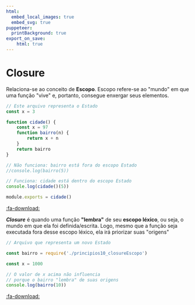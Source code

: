 ```yaml
---
html:
  embed_local_images: true
  embed_svg: true
puppeteer: 
  printBackground: true
export_on_save:
    html: true
---
```

<!-- 23 -->

# Closure

Relaciona-se ao conceito de **Escopo**. Escopo refere-se ao "mundo" em que uma função "vive" e, portanto, consegue enxergar seus elementos.

```js {.line-numbers}
// Este arquivo representa o Estado
const x = 3

function cidade() {
    const x = 97
    function bairro(n) {
        return x + n
    }
    return bairro
}

// Não funciona: bairro está fora do escopo Estado
//console.log(bairro(5))

// Funciona: cidade está dentro do escopo Estado
console.log(cidade()(5))

module.exports = cidade()
```
[:fa-download:](../codigos/principios10_closureEscopo.js)

**_Closure_** é quando uma função **"lembra"** de seu **escopo léxico**, ou seja, o mundo em que ela foi definida/escrita. Logo, mesmo que a função seja executada fora desse escopo léxico, ela irá priorizar suas "origens"

```js {.line-numbers}
// Arquivo que representa um novo Estado

const bairro = require('./principios10_closureEscopo')

const x = 1000

// O valor de x acima não influencia
// porque o bairro "lembra" de suas origens
console.log(bairro(10))
```
[:fa-download:](../codigos/principios10_closure.js)